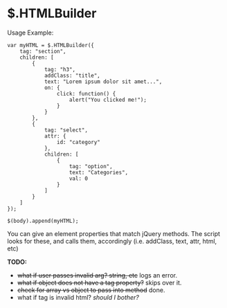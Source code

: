 $.HTMLBuilder
=============

Usage Example:

	var myHTML = $.HTMLBuilder({
		tag: "section",
		children: [
			{
				tag: "h3",
				addClass: "title",
				text: "Lorem ipsum dolor sit amet...",
				on: {
					click: function() {
						alert("You clicked me!");
					}
				}
			},
			{
				tag: "select",
				attr: {
					id: "category"
				},
				children: [
					{
						tag: "option",
						text: "Categories",
						val: 0
					}
				]
			}
		]
	});
	
	$(body).append(myHTML);
	
You can give an element properties that match jQuery methods. The script looks for these, and calls them, accordingly (i.e. addClass, text, attr, html, etc)

**TODO:**
- ~~what if user passes invalid arg? string, etc~~ logs an error.
- ~~what if object does not have a tag property?~~ skips over it.
- ~~check for array vs object to pass into method~~ done.
- what if tag is invalid html? *should I bother?*
